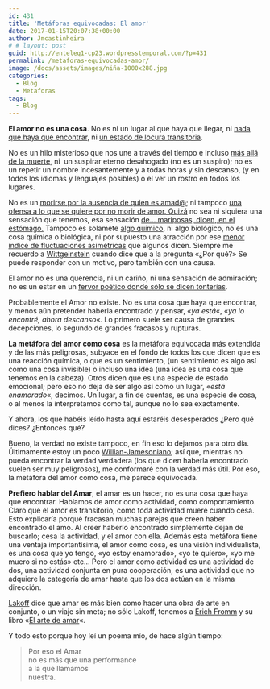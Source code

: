 ```yaml
---
id: 431
title: 'Metáforas equivocadas: El amor'
date: 2017-01-15T20:07:38+00:00
author: Jmcastinheira
# # layout: post
guid: http://enteleq1-cp23.wordpresstemporal.com/?p=431
permalink: /metaforas-equivocadas-amor/
image: /docs/assets/images/niña-1000x288.jpg
categories:
  - Blog
  - Metaforas
tags:
  - Blog
---
```

**El amor no es una cosa**. No es ni un lugar al que haya que llegar, ni [nada que haya que encontrar](http://www.google.es/search?hl=es&client=firefox-a&rls=org.mozilla%3Aes-ES%3Aofficial&hs=sMM&q=en+busca+del+amor&btnG=Buscar&meta=), ni [un estado de locura transitoria](http://depsicologia.com/el-enamoramiento-un-estado-de-locura-transitoria/).

No es un hilo misterioso que nos une a través del tiempo e incluso [más allá de la muerte](http://es.wikisource.org/wiki/Amor_constante_m%C3%A1s_all%C3%A1_de_la_muerte), ni  un suspirar eterno desahogado (no es un suspiro); no es un repetir un nombre incesantemente y a todas horas y sin descanso, (y en todos los idiomas y lenguajes posibles) o el ver un rostro en todos los lugares.

No es un [morirse por la ausencia de quien es amad@](http://es.wikisource.org/wiki/Escrito_est%C3%A1_en_mi_alma_vuestro_gesto); ni tampoco [una ofensa a lo que se quiere por no morir de amor. Quizá](http://es.wikisource.org/wiki/Se%C3%B1ora_m%C3%ADa,_si_yo_de_vos_ausente) no sea ni siquiera una sensación que tenemos, esa sensación [de&#8230; mariposas, dicen, en el estómago.](http://diegothegenerprox.wordpress.com/2008/05/03/que-son-mariposas-en-el-estomago/) Tampoco es solamete [algo químico](https://www.eduardpunset.es/427/charlas-con/la-quimica-del-amor), ni algo biológico, no es una cosa química o biológica, ni por supuesto una atracción por ese [menor índice de fluctuaciones asimétricas](http://balzac.tv/episodios/2009/05/21/simetria-y-amor-entrevista-eduard-punset/) que algunos dicen. Siempre me recuerdo a [Wittgeinstein](http://es.wikipedia.org/wiki/Ludwig_Wittgenstein) cuando dice que a la pregunta «¿Por qué?» Se puede responder con un motivo, pero también con una causa.

El amor no es una querencia, ni un cariño, ni una sensación de admiración; no es un estar en un [fervor poético donde sólo se dicen tonterías](http://www.google.es/search?q=Poemas+de+amor&ie=utf-8&oe=utf-8&aq=t&rls=org.mozilla:es-ES:official&client=firefox-a).

Probablemente el Amor no existe. No es una cosa que haya que encontrar, y menos aún pretender haberla encontrado y pensar, «_ya está_«, «_ya lo encontré, ahora descanso_«. Lo primero suele ser causa de grandes decepciones, lo segundo de grandes fracasos y rupturas.

**La metáfora del amor como cosa** es la metáfora equivocada más extendida y de las más peligrosas, subyace en el fondo de todos los que dicen que es una reacción química, o que es un sentimiento, (un sentimiento es algo así como una cosa invisible) o incluso una idea (una idea es una cosa que tenemos en la cabeza). Otros dicen que es una especie de estado emocional; pero eso no deja de ser algo así como un lugar, «_está enamorado_«, decimos. Un lugar, a fin de cuentas, es una especie de cosa, o al menos la interpretamos como tal, aunque no lo sea exactamente.

Y ahora, los que habéis leído hasta aquí estaréis desesperados ¿Pero qué dices? ¿Entonces qué?

Bueno, la verdad no existe tampoco, en fin eso lo dejamos para otro día. Últimamente estoy un poco [Willian-Jamesoniano](http://es.wikipedia.org/wiki/William_James); así que, mientras no pueda encontrar la verdad verdadera (los que dicen haberla encontrado suelen ser muy peligrosos), me conformaré con la verdad más útil. Por eso, la metáfora del amor como cosa, me parece equivocada.

**Prefiero hablar del Amar**, el amar es un hacer, no es una cosa que haya que encontrar. Hablamos de amor como actividad, como comportamiento. Claro que el amor es transitorio, como toda actividad muere cuando cesa. Esto explicaría porqué fracasan muchas parejas que creen haber encontrado el amo. Al creer haberlo encontrado simplemente dejan de buscarlo; cesa la actividad, y el amor con ella. Además esta metáfora tiene una ventaja importantísima, el amor como cosa, es una visión individualista, es una cosa que yo tengo, «yo estoy enamorado», «yo te quiero», «yo me muero si no estás» etc&#8230; Pero el amor como actividad es una actividad de dos, una actividad conjunta en pura cooperación, es una actividad que no adquiere la categoría de amar hasta que los dos actúan en la misma dirección.

[Lakoff](http://es.wikipedia.org/wiki/George_Lakoff) dice que amar es más bien como hacer una obra de arte en conjunto, o un viaje sin meta; no sólo Lakoff, tenemos a [Erich Fromm](http://es.wikipedia.org/wiki/Erich_Fromm) y su libro «[El arte de amar](https://es.wikipedia.org/wiki/El_arte_de_amar_%28Fromm%29)«.

Y todo esto porque hoy leí un poema mío, de hace algún tiempo:

> Por eso el Amar  
> no es más que una performance  
> a la que llamamos  
> nuestra.